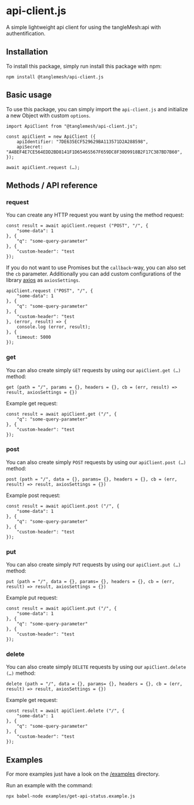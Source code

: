 # api-client.js
A simple lightweight api client for using the tangleMesh:api with authentification.

## Installation
To install this package, simply run install this package with npm:

    npm install @tanglemesh/api-client.js

## Basic usage
To use this package, you can simply import the `api-client.js` and initialize a new Object with custom `options`.

    import ApiClient from "@tanglemesh/api-client.js";
    
    const apiClient = new ApiClient ({
        apiIdentifier: "7DE635ECF529629BA113571D2A288598",
        apiSecret: "A4BEF4E7CE564EDD2BD8141F1D6546S567F659DC8F30D9918B2F17C387BD7B60",
    });

    await apiClient.request (…);

## Methods / API reference

### request
You can create any HTTP request you want by using the method request:

    const result = await apiClient.request ("POST", "/", {
        "some-data": 1
    }, {
        "q": "some-query-parameter"
    }, {
        "custom-header": "test
    });

If you do not want to use Promises but the `callback`-way, you can also set the `cb` parameter. Additionally you can add custom configurations of the library [axios](https://github.com/axios/axios) as `axiosSettings`.

    apiClient.request ("POST", "/", {
        "some-data": 1
    }, {
        "q": "some-query-parameter"
    }, {
        "custom-header": "test
    }, (error, result) => {
        console.log (error, result);
    }, {
        timeout: 5000
    });

### get
You can also create simply `GET` requests by using our `apiClient.get (…)` method:

    get (path = "/", params = {}, headers = {}, cb = (err, result) => result, axiosSettings = {})

Example get request:

    const result = await apiClient.get ("/", {
        "q": "some-query-parameter"
    }, {
        "custom-header": "test
    });

### post
You can also create simply `POST` requests by using our `apiClient.post (…)` method:

    post (path = "/", data = {}, params= {}, headers = {}, cb = (err, result) => result, axiosSettings = {})

Example post request:

    const result = await apiClient.post ("/", {
        "some-data": 1
    }, {
        "q": "some-query-parameter"
    }, {
        "custom-header": "test
    });

### put
You can also create simply `PUT` requests by using our `apiClient.put (…)` method:

    put (path = "/", data = {}, params= {}, headers = {}, cb = (err, result) => result, axiosSettings = {})

Example put request:

    const result = await apiClient.put ("/", {
        "some-data": 1
    }, {
        "q": "some-query-parameter"
    }, {
        "custom-header": "test
    });

### delete
You can also create simply `DELETE` requests by using our `apiClient.delete (…)` method:

    delete (path = "/", data = {}, params= {}, headers = {}, cb = (err, result) => result, axiosSettings = {})

Example get request:

    const result = await apiClient.delete ("/", {
        "some-data": 1
    }, {
        "q": "some-query-parameter"
    }, {
        "custom-header": "test
    });


## Examples
For more examples just have a look on the [/examples](/examples) directory.

Run an example with the command:

    npx babel-node examples/get-api-status.example.js